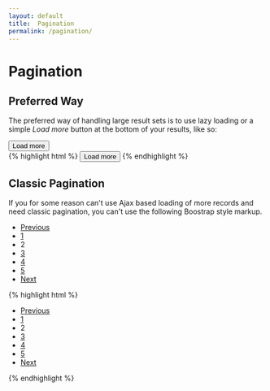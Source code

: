 ```yaml
---
layout: default
title:  Pagination
permalink: /pagination/
---
```


# Pagination

## Preferred Way
The preferred way of handling large result sets is to use lazy loading or a simple *Load more* button at the bottom of your results, like so:

<div class="example">
  <button class="btn btn-small" id="load-more">Load more</button>
</div>
{% highlight html %}
<button class="btn btn-small" id="load-more">Load more</button>
{% endhighlight %}

## Classic Pagination
If you for some reason can't use Ajax based loading of more records and need classic pagination, you can't use the following Boostrap style markup.

<div class="example">
  <div class="pagination">
    <ul>
      <li><a href="#">Previous</a></li>
      <li><a href="#">1</a></li>
      <li class="active"><span>2</span></li>
      <li><a href="#">3</a></li>
      <li><a href="#">4</a></li>
      <li><a href="#">5</a></li>
      <li><a href="#">Next</a></li>
    </ul>
  </div>
</div>

{% highlight html %}
<div class="pagination">
  <ul>
    <li><a href="#">Previous</a></li>
    <li><a href="#">1</a></li>
    <li class="active"><span>2</span></li>
    <li><a href="#">3</a></li>
    <li><a href="#">4</a></li>
    <li><a href="#">5</a></li>
    <li><a href="#">Next</a></li>
  </ul>
</div>
{% endhighlight %}
